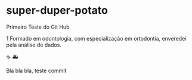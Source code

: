 # super-duper-potato
Primeiro Teste do Git Hub

1 Formado em odontologia, com especialização em ortodontia, enveredei pela análise de dados.

☕ 🚑

Bla bla bla, teste commit
